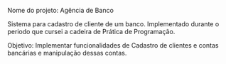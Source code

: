 Nome do projeto: Agência de Banco

Sistema para cadastro de cliente de um banco. Implementado durante o periodo que cursei a cadeira de Prática de Programação.

Objetivo: Implementar funcionalidades de Cadastro de clientes e contas bancárias e manipulação dessas contas.
